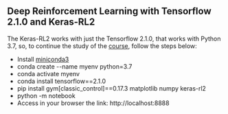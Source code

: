 ## Deep Reinforcement Learning with Tensorflow 2.1.0 and Keras-RL2

The Keras-RL2 works with just the Tensorflow 2.1.0, that works with Python 3.7, so, to continue the study of the [course](https://www.udemy.com/course/practical-ai-with-python-and-reinforcement-learning/), follow the steps below:

- Install [miniconda3](https://docs.anaconda.com/free/miniconda/index.html)
- conda create --name myenv python=3.7
- conda activate myenv
- conda install tensorflow==2.1.0 
- pip install gym[classic_control]==0.17.3 matplotlib numpy keras-rl2
- python -m notebook
- Access in your browser the link: http://localhost:8888
